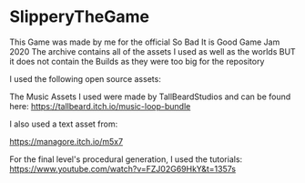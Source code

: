 # SlipperyTheGame
This Game was made by me for the official So Bad It is Good Game Jam 2020
The archive contains all of the assets I used as well as the worlds BUT it does not contain the Builds as they were too big for the repository

I used the following open source assets:

The Music Assets I used were made by TallBeardStudios and can be found here: https://tallbeard.itch.io/music-loop-bundle

I also used a text asset from:

https://managore.itch.io/m5x7​

For the final level's procedural generation, I used the tutorials: 
https://www.youtube.com/watch?v=FZJ02G69HkY&t=1357s


